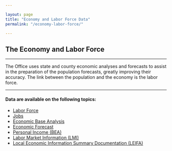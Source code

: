 ```yaml
---

layout: page
title: "Economy and Labor Force Data"
permalink: "/economy-labor-force/"

---
```


## The Economy and Labor Force

- - -

The Office uses state and county economic analyses and forecasts to assist in the preparation of the population forecasts, greatly improving their accuracy. The link between the population and the economy is the labor force.

- - -

#### Data are available on the following topics:

- [Labor Force](/economy-labor-force/labor-force.html)
- [Jobs](/economy-labor-force/data/jobs-by-sector.html)
- [Economic Base Analysis](/economy-labor-force/data/base-analysis.html)
- [Economic Forecast](/economy-labor-force/economic-forecasts.html)
- [Personal Income (BEA)](http://www.bea.gov/newsreleases/regional/spi/sqpi_newsrelease.htm)
- [Labor Market Information (LMI)](http://lmigateway.coworkforce.com/lmigateway/)
- [Local Economic Information Summary Documentation (LEIFA)](https://drive.google.com/open?id=0B5iJvaUI0tr6YWJhaDVPTjZ1QU0)
